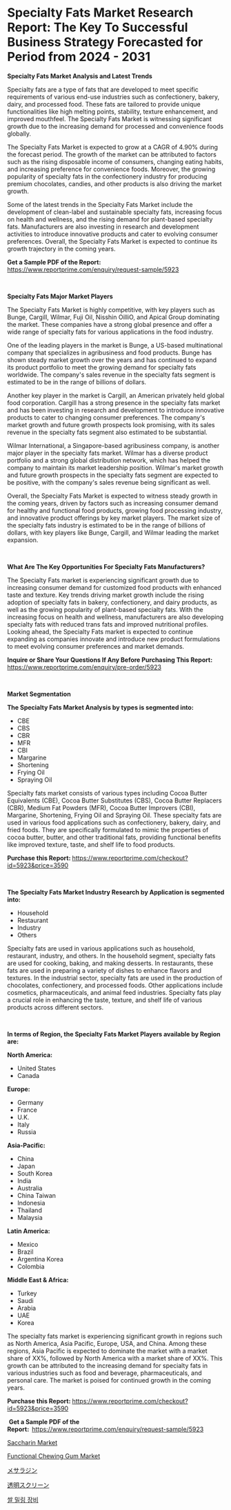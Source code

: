 <p><h1>Specialty Fats Market Research Report: The Key To Successful Business Strategy Forecasted for Period from 2024 - 2031</h1></p><p><strong>Specialty Fats Market Analysis and Latest Trends</strong></p>
<p><p>Specialty fats are a type of fats that are developed to meet specific requirements of various end-use industries such as confectionery, bakery, dairy, and processed food. These fats are tailored to provide unique functionalities like high melting points, stability, texture enhancement, and improved mouthfeel. The Specialty Fats Market is witnessing significant growth due to the increasing demand for processed and convenience foods globally.</p><p>The Specialty Fats Market is expected to grow at a CAGR of 4.90% during the forecast period. The growth of the market can be attributed to factors such as the rising disposable income of consumers, changing eating habits, and increasing preference for convenience foods. Moreover, the growing popularity of specialty fats in the confectionery industry for producing premium chocolates, candies, and other products is also driving the market growth.</p><p>Some of the latest trends in the Specialty Fats Market include the development of clean-label and sustainable specialty fats, increasing focus on health and wellness, and the rising demand for plant-based specialty fats. Manufacturers are also investing in research and development activities to introduce innovative products and cater to evolving consumer preferences. Overall, the Specialty Fats Market is expected to continue its growth trajectory in the coming years.</p></p>
<p><strong>Get a Sample PDF of the Report:&nbsp;</strong> <a href="https://www.reportprime.com/enquiry/request-sample/5923">https://www.reportprime.com/enquiry/request-sample/5923</a></p>
<p>&nbsp;</p>
<p><strong>Specialty Fats Major Market Players</strong></p>
<p><p>The Specialty Fats Market is highly competitive, with key players such as Bunge, Cargill, Wilmar, Fuji Oil, Nisshin OilliO, and Apical Group dominating the market. These companies have a strong global presence and offer a wide range of specialty fats for various applications in the food industry.</p><p>One of the leading players in the market is Bunge, a US-based multinational company that specializes in agribusiness and food products. Bunge has shown steady market growth over the years and has continued to expand its product portfolio to meet the growing demand for specialty fats worldwide. The company's sales revenue in the specialty fats segment is estimated to be in the range of billions of dollars.</p><p>Another key player in the market is Cargill, an American privately held global food corporation. Cargill has a strong presence in the specialty fats market and has been investing in research and development to introduce innovative products to cater to changing consumer preferences. The company's market growth and future growth prospects look promising, with its sales revenue in the specialty fats segment also estimated to be substantial.</p><p>Wilmar International, a Singapore-based agribusiness company, is another major player in the specialty fats market. Wilmar has a diverse product portfolio and a strong global distribution network, which has helped the company to maintain its market leadership position. Wilmar's market growth and future growth prospects in the specialty fats segment are expected to be positive, with the company's sales revenue being significant as well.</p><p>Overall, the Specialty Fats Market is expected to witness steady growth in the coming years, driven by factors such as increasing consumer demand for healthy and functional food products, growing food processing industry, and innovative product offerings by key market players. The market size of the specialty fats industry is estimated to be in the range of billions of dollars, with key players like Bunge, Cargill, and Wilmar leading the market expansion.</p></p>
<p>&nbsp;</p>
<p><strong>What Are The Key Opportunities For Specialty Fats Manufacturers?</strong></p>
<p><p>The Specialty Fats market is experiencing significant growth due to increasing consumer demand for customized food products with enhanced taste and texture. Key trends driving market growth include the rising adoption of specialty fats in bakery, confectionery, and dairy products, as well as the growing popularity of plant-based specialty fats. With the increasing focus on health and wellness, manufacturers are also developing specialty fats with reduced trans fats and improved nutritional profiles. Looking ahead, the Specialty Fats market is expected to continue expanding as companies innovate and introduce new product formulations to meet evolving consumer preferences and market demands.</p></p>
<p><strong>Inquire or Share Your Questions If Any Before Purchasing This Report:</strong> <a href="https://www.reportprime.com/enquiry/pre-order/5923">https://www.reportprime.com/enquiry/pre-order/5923</a></p>
<p>&nbsp;</p>
<p><strong>Market Segmentation</strong></p>
<p><strong>The Specialty Fats Market Analysis by types is segmented into:</strong></p>
<p><ul><li>CBE</li><li>CBS</li><li>CBR</li><li>MFR</li><li>CBI</li><li>Margarine</li><li>Shortening</li><li>Frying Oil</li><li>Spraying Oil</li></ul></p>
<p><p>Specialty fats market consists of various types including Cocoa Butter Equivalents (CBE), Cocoa Butter Substitutes (CBS), Cocoa Butter Replacers (CBR), Medium Fat Powders (MFR), Cocoa Butter Improvers (CBI), Margarine, Shortening, Frying Oil and Spraying Oil. These specialty fats are used in various food applications such as confectionery, bakery, dairy, and fried foods. They are specifically formulated to mimic the properties of cocoa butter, butter, and other traditional fats, providing functional benefits like improved texture, taste, and shelf life to food products.</p></p>
<p><strong>Purchase this Report:&nbsp;</strong><a href="https://www.reportprime.com/checkout?id=5923&price=3590">https://www.reportprime.com/checkout?id=5923&price=3590</a></p>
<p>&nbsp;</p>
<p><strong>The Specialty Fats Market Industry Research by Application is segmented into:</strong></p>
<p><ul><li>Household</li><li>Restaurant</li><li>Industry</li><li>Others</li></ul></p>
<p><p>Specialty fats are used in various applications such as household, restaurant, industry, and others. In the household segment, specialty fats are used for cooking, baking, and making desserts. In restaurants, these fats are used in preparing a variety of dishes to enhance flavors and textures. In the industrial sector, specialty fats are used in the production of chocolates, confectionery, and processed foods. Other applications include cosmetics, pharmaceuticals, and animal feed industries. Specialty fats play a crucial role in enhancing the taste, texture, and shelf life of various products across different sectors.</p></p>
<p>&nbsp;</p>
<p><strong>In terms of Region, the Specialty Fats Market Players available by Region are:</strong></p>
<p>
    <p> <strong> North America: </strong>
        <ul>
            <li>United States</li>
            <li>Canada</li>
        </ul>
        </p> 
    <p> <strong> Europe: </strong>
        <ul>
            <li>Germany</li>
            <li>France</li>
            <li>U.K.</li>
            <li>Italy</li>
            <li>Russia</li>
        </ul>
        </p> 
    <p> <strong> Asia-Pacific: </strong>
        <ul>
            <li>China</li>
            <li>Japan</li>
            <li>South Korea</li>
            <li>India</li>
            <li>Australia</li>
            <li>China Taiwan</li>
            <li>Indonesia</li>
            <li>Thailand</li>
            <li>Malaysia</li>
        </ul>
        </p> 
    <p> <strong> Latin America: </strong>
        <ul>
            <li>Mexico</li>
            <li>Brazil</li>
            <li>Argentina Korea</li>
            <li>Colombia</li>
        </ul>
        </p> 
    <p> <strong> Middle East & Africa: </strong>
        <ul>
            <li>Turkey</li>
            <li>Saudi</li>
            <li>Arabia</li>
            <li>UAE</li>
            <li>Korea</li>
        </ul>
    </p>
    </p>
<p><p>The specialty fats market is experiencing significant growth in regions such as North America, Asia Pacific, Europe, USA, and China. Among these regions, Asia Pacific is expected to dominate the market with a market share of XX%, followed by North America with a market share of XX%. This growth can be attributed to the increasing demand for specialty fats in various industries such as food and beverage, pharmaceuticals, and personal care. The market is poised for continued growth in the coming years.</p></p>
<p><strong>Purchase this Report: </strong><a href="https://www.reportprime.com/checkout?id=5923&price=3590">https://www.reportprime.com/checkout?id=5923&price=3590</a></p>
<p>&nbsp;<strong>Get a Sample PDF of the Report:&nbsp;&nbsp;</strong><a href="https://www.reportprime.com/enquiry/request-sample/5923">https://www.reportprime.com/enquiry/request-sample/5923</a></p>
<p><strong></strong></p>
<p><p><a href="https://github.com/jerrycopelandthomaswsqd8q/Market-Research-Report-List-2/blob/main/saccharin-market.md">Saccharin Market</a></p><p><a href="https://github.com/brenzgnarento/Market-Research-Report-List-1/blob/main/functional-chewing-gum-market.md">Functional Chewing Gum Market</a></p><p><a href="https://github.com/jkjreqjscoxx7/Market-Research-Report-List-1/blob/main/476077817393.md">メサラジン</a></p><p><a href="https://github.com/hilmi-2a/Market-Research-Report-List-1/blob/main/498899117394.md">透明スクリーン</a></p><p><a href="https://github.com/nuekbpymrrz5/Market-Research-Report-List-1/blob/main/177300416063.md">쌀 밀링 장비</a></p></p>